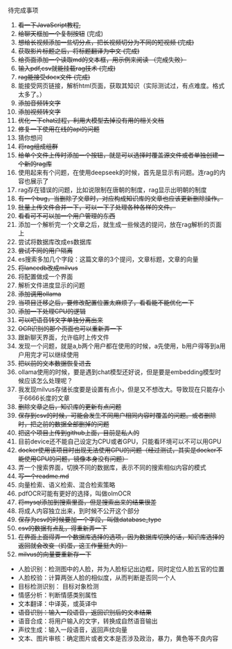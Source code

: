 待完成事项

1. ~~看一下JavaScript教程,~~
2. ~~给聊天框加一个复制按钮~~  (完成)
3. ~~想给长视频添加一些切分点，把长视频切分为不同的短视频   (完成)~~
4. ~~获取影片标题之后，将标题翻译为中文    (完成)~~
5. ~~给页面添加一个读取md的文本框，用示例来阅读   （完成失败）~~
6. ~~输入pdf,csv就能挂载rag技术  (完成)~~
7. ~~rag能接受docx文件 (完成)~~
8. 能接受网页链接，解析html页面，获取其知识（实际测试过，有点难度。格式太多了。）
9. ~~添加音频转文字~~
10. ~~添加视频转文字~~
11. ~~优化一下chat过程，利用大模型去掉没有用的相关文档~~
12. ~~修复一下使用在线的api的问题~~
13. 猜你想问
13. ~~将rag组成组群~~
14. ~~给单个文件上传时添加一个按钮，就是可以选择时覆盖源文件或者单独创建一个新的rag库~~
15. 使用起来有个问题，在使用deepseek的时候，首先是显示有问题。连rag的内容也展示了
16. rag存在错误的问题，比如说限制在唐朝的制度，rag显示出明朝的制度
17. ~~有一个bug，当删除了文章时，对应构成知识库的文章也应该更新删除操作。~~
18. ~~批量上传文件合并一下，可以一下子处理各种各样的文件。~~
19. ~~看看可不可以加一个用户管理的东西~~
20. 添加一个解析完一个文章之后，就生成一些候选的提问，放在rag解析的页面上
21. 尝试将数据库改成es数据库
22. ~~尝试不同的用户隔离~~
23. es搜索多加几个字段：这篇文章的3个提问，文章标题，文章的向量
24. ~~将lancedb改成milvus~~
25. 将配置做成一个界面
26. 解析文件进度显示的问题
27. ~~添加调用ollama~~
28. ~~当项目迁移之后，要修改配置位置太麻烦了，看看能不能优化一下~~
29. ~~添加一下处理CPU的逻辑~~
30. ~~可以吧语音转文字单独分离出来~~
31. ~~OCR识别的那个页面也可以重新弄一下~~
32. 跟新聊天界面，允许临时上传文件
33. 发现一个问题，就是a,b两个用户都在使用的时候，a先使用，b用户得等到a用户用完才可以继续使用
34. ~~把以前的文本数据恢复进去~~
35. ollama使用的时候，要是遇到chat模型还好说，但是要是embedding模型时候应该怎么处理呢？
36. 我发现milvus存储长度要是设置有点小，但是又不想改大。导致现在只能存小于6666长度的文章
37. ~~删除文章之后，知识库的更新有点问题~~
38. ~~保存到csv的时候，可能会发生不同用户相同内容时覆盖的问题。或者删除时，把之前的数据全部删掉的问题~~
39. ~~把这个项目上传到github上面，目前是私人的~~
40. 目前device还不能自己设定为CPU或者GPU，只能看环境可以不可以用GPU
41. ~~docker使用该项目时出现无法使用GPU的问题（经过测试，其实是docker不能使用GPU的问题，镜像本身没有问题）~~
42. 弄一个搜索界面，切换不同的数据库，表示不同的搜索相似内容的模式
43. ~~写一个readme.md~~
44. 向量检索、语义检索、混合检索策略
45. pdfOCR可能有更好的选择，叫做olmOCR
46. ~~将mysql添加到搜索里面，但是搜索出来的结果很差~~
47. 将成人内容独立出来，到时候不公开这个部分
48. ~~保存为csv的时候要加一个字段，叫做database_type~~
49. ~~csv的数据有点乱，得重新弄一下~~
50. ~~在界面上面得弄一个数据库选择的选项，因为数据库切换的话，知识库选择的返回就会改变（妈蛋，这工作量挺大的）~~
51. ~~milvus的向量要重新存一下~~
- 人脸识别：检测图中的人脸，并为人脸标记出边框，同时定位人脸五官的位置
- 人脸校验：计算两张人脸的相似度，从而判断是否同一个人
- 目标检测识别： 目标对象检测
- 情感分析：判断情感类别属性
- 文本翻译：中译英，或英译中
- ~~语音识别：输入一段语音，返回识别后的文本结果~~
- 语音合成：将用户输入的文字，转换成自然语音输出
- 声纹生成：输入一段语音，返回声纹向量
- 文本、图片审核：确定图片或者文本是否涉及政治，暴力，黄色等不良内容
